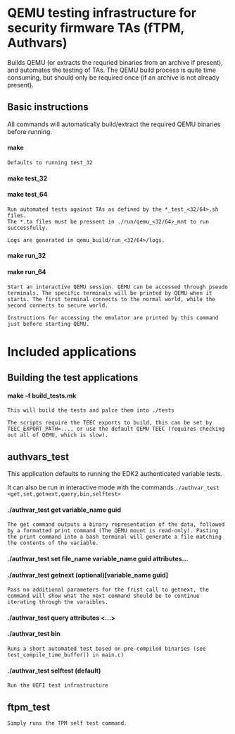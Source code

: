 QEMU testing infrastructure for security firmware TAs (fTPM, Authvars)
===

Builds QEMU (or extracts the requried binaries from an archive if present), and automates the testing of TAs. The QEMU build process is quite time consuming, but should only be required once (if an archive is not already present).

## Basic instructions
All commands will automatically build/extract the required QEMU binaries before running.

#### make
    Defaults to running test_32

#### make test_32
#### make test_64
    Run automated tests against TAs as defined by the *_test_<32/64>.sh files.
    The *.ta files must be pressent in ./run/qemu_<32/64>_mnt to run successfully.

    Logs are generated in qemu_build/run_<32/64>/logs.

#### make run_32
#### make run_64
    Start an interactive QEMU session. QEMU can be accessed through pseudo terminals. The specific terminals will be printed by QEMU when it starts. The first terminal connects to the normal world, while the second connects to secure world.

    Instructions for accessing the emulator are printed by this command just before starting QEMU.

# Included applications

## Building the test applications
#### make -f build_tests.mk
    This will build the tests and palce them into ./tests

    The scripts require the TEEC exports to build, this can be set by TEEC_EXPORT_PATH=..., or use the default QEMU TEEC (requires checking out all of QEMU, which is slow).

## authvars_test
This application defaults to running the EDK2 authenticated variable tests.

It can also be run in interactive mode with the commands `./authvar_test <get,set,getnext,query,bin,selftest>`

#### ./authvar_test get   variable_name guid
    The get command outputs a binary representation of the data, followed by a formatted print command (The QEMU mount is read-only). Pasting the print command into a bash terminal will generate a file matching the contents of the variable.
#### ./authvar_test set   file_name variable_name guid attributes...
#### ./authvar_test getnext   (optional)[variable_name guid]

    Pass no additional parameters for the frist call to getnext, the command will show what the next command should be to continue iterating through the varaibles.
#### ./authvar_test query attributes <...>

#### ./authvar_test bin
    Runs a short automated test based on pre-compiled binaries (see test_compile_time_buffer() in main.c)
#### ./authvar_test selftest (default)
    Run the UEFI test infrastructure

## ftpm_test
    Simply runs the TPM self test command.